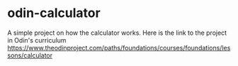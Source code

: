 # odin-calculator
A simple project on how the calculator works. Here is the link to the project in Odin's curriculum https://www.theodinproject.com/paths/foundations/courses/foundations/lessons/calculator
